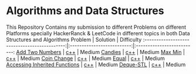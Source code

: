 # Algorithms and Data Structures

This Repository Contains my submission to different Problems on different Platforms specially HackerRanck & LeetCode in different topics in both Data Structures and Algorithms
Problem | Solution | Difficulty	
:--------------------------------------------:|:--------------------------:|:--------------------------:
[Add Two Numbers](https://leetcode.com/problems/add-two-numbers) | [c++](Medium/AddTwoNumbers.cpp) | Medium
[Candies](https://www.hackerrank.com/challenges/candies/problem) | [c++](Medium/Candies.cpp) | Medium
[Max Min](https://www.hackerrank.com/challenges/angry-children/problem) | [c++](Medium/MaxMin.cpp) | Medium
[Coin Change](https://www.hackerrank.com/challenges/coin-change/problem) | [c++](Medium/CoinChange.cpp) | Medium
[Equal](https://www.hackerrank.com/challenges/equal/problem) | [c++](Medium/Equal.cpp) | Medium
[Accessing Inherited Functions](https://www.hackerrank.com/challenges/accessing-inherited-functions/problem) | [c++](Medium/AccessingInheritedFunctions.cpp) | Medium
[Deque-STL](https://www.hackerrank.com/challenges/deque-stl/problem) | [c++](Medium/DequeSTL.cpp) | Medium
